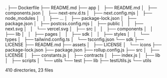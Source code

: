 .
├── Dockerfile
├── README.md
├── app
│   ├── README.md
│   ├── components.json
│   ├── next-env.d.ts
│   ├── next.config.mjs
│   ├── node_modules
│   │   ├── …
│   ├── package-lock.json
│   ├── package.json
│   ├── postcss.config.mjs
│   ├── public
│   │   ├── next.svg
│   │   └── vercel.svg
│   ├── src
│   │   ├── components
│   │   ├── lib
│   │   ├── pages
│   │   ├── sdk
│   │   ├── styles
│   │   └── types
│   ├── tailwind.config.ts
│   └── tsconfig.json
└── sdk
    ├── LICENSE
    ├── README.md
    ├── assets
    │   ├── LICENSE
    │   └── icons
    ├── package-lock.json
    ├── package.json
    ├── rollup.config.js
    ├── src
    │   ├── LICENSE
    │   ├── constants.js
    │   ├── contracts
    │   ├── index.js
    │   ├── lib
    │   ├── scripts
    │   └── utils
    └── test
        ├── lib
        ├── testUtils.js
        └── utils

410 directories, 23 files
